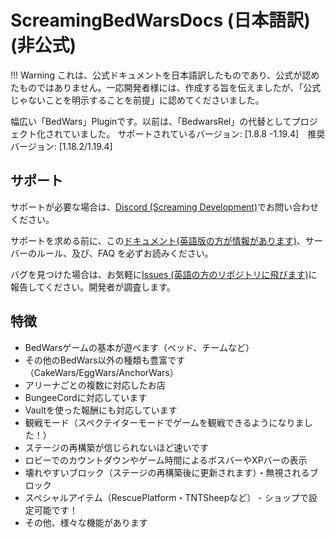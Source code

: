 # ScreamingBedWarsDocs (日本語訳) (非公式)

!!! Warning
    これは、公式ドキュメントを日本語訳したものであり、公式が認めたものではありません。一応開発者様には、作成する旨を伝えましたが、「公式じゃないことを明示することを前提」に認めてくださいました。

幅広い「BedWars」Pluginです。以前は、「BedwarsRel」の代替としてプロジェクト化されていました。
サポートされているバージョン: \[1.8.8 -1.19.4\]　推奨バージョン: \[1.18.2/1.19.4\]

## サポート

サポートが必要な場合は、[Discord (Screaming Development)](https://screamingsandals.org/discord)でお問い合わせください。

サポートを求める前に、この[ドキュメント(英語版の方が情報があります)](https://docs.screamingsandals.org/BedWars/0.2.28/)、サーバーのルール、及び、FAQ を必ずお読みください。

バグを見つけた場合は、お気軽に[Issues (英語の方のリポジトリに飛びます)](https://github.com/ScreamingSandals/BedWars/issues)に報告してください。開発者が調査します。

## 特徴
- BedWarsゲームの基本が遊べます（ベッド、チームなど）
- その他のBedWars以外の種類も豊富です（CakeWars/EggWars/AnchorWars）
- アリーナごとの複数に対応したお店
- BungeeCordに対応しています
- Vaultを使った報酬にも対応しています
- 観戦モード（スペクテイターモードでゲームを観戦できるようになりました！）
- ステージの再構築が信じられないほど速いです
- ロビーでのカウントダウンやゲーム時間によるボスバーやXPバーの表示
- 壊れやすいブロック（ステージの再構築後に更新されます）・無視されるブロック
- スペシャルアイテム（RescuePlatform・TNTSheepなど） - ショップで設定可能です！
- その他、様々な機能があります